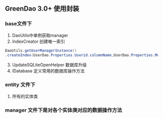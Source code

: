 
## GreenDao 3.0+ 使用封装
### base文件下
1. DaoUtils中单例获取manager
2. IndexCreator 创建唯一索引
 ``` java 
 DaoUtils.getUserManagerInstance()
 .createIndex(UserDao.Properties.Userid.columnName,UserDao.Properties.Mobile.columnName);
 ```
 3. UpdateSQLiteOpenHelper 数据库升级
 4. IDatabase 定义常用的数据库操作方法
 
 ### entity 文件下
  1. 所有的实体类
  
  ### manager 文件下是对各个实体类对应的数据操作方法
  
 
